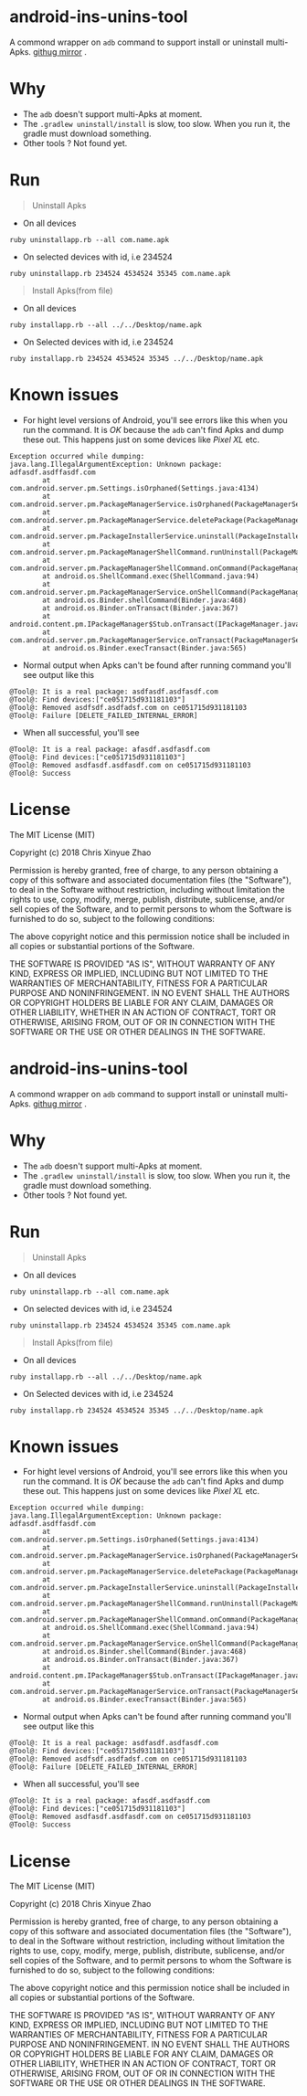 # android-ins-unins-tool

A commond wrapper on ```adb``` command to support install or uninstall multi-Apks. [githug mirror](https://github.com/XinyueZ/android-ins-unins-tool) .

# Why

- The ```adb``` doesn't support multi-Apks at moment.
- The ```.gradlew uninstall/install``` is slow, too slow. When you run it, the gradle must download something.
- Other tools ? Not found yet.

# Run

> Uninstall Apks

- On all devices

```ruby uninstallapp.rb --all com.name.apk```

- On selected devices with id, i.e 234524

```ruby uninstallapp.rb 234524 4534524 35345 com.name.apk```

> Install Apks(from file)

- On all devices

```ruby installapp.rb --all ../../Desktop/name.apk```

- On Selected devices with id, i.e 234524

```ruby installapp.rb 234524 4534524 35345 ../../Desktop/name.apk```



# Known issues

- For hight level versions of Android, you'll see errors like this when you run the command. It is *OK* because the ```adb``` can't find Apks and dump these out. This happens just on some devices like *Pixel XL* etc.

```
Exception occurred while dumping:
java.lang.IllegalArgumentException: Unknown package: adfasdf.asdffasdf.com
        at com.android.server.pm.Settings.isOrphaned(Settings.java:4134)
        at com.android.server.pm.PackageManagerService.isOrphaned(PackageManagerService.java:18150)
        at com.android.server.pm.PackageManagerService.deletePackage(PackageManagerService.java:15567)
        at com.android.server.pm.PackageInstallerService.uninstall(PackageInstallerService.java:888)
        at com.android.server.pm.PackageManagerShellCommand.runUninstall(PackageManagerShellCommand.java:792)
        at com.android.server.pm.PackageManagerShellCommand.onCommand(PackageManagerShellCommand.java:118)
        at android.os.ShellCommand.exec(ShellCommand.java:94)
        at com.android.server.pm.PackageManagerService.onShellCommand(PackageManagerService.java:18408)
        at android.os.Binder.shellCommand(Binder.java:468)
        at android.os.Binder.onTransact(Binder.java:367)
        at android.content.pm.IPackageManager$Stub.onTransact(IPackageManager.java:2387)
        at com.android.server.pm.PackageManagerService.onTransact(PackageManagerService.java:3048)
        at android.os.Binder.execTransact(Binder.java:565)
```

- Normal output when Apks can't be found after  running command you'll see output like this

```
@Tool@: It is a real package: asdfasdf.asdfasdf.com
@Tool@: Find devices:["ce051715d931181103"]
@Tool@: Removed asdfsdf.asdfadsf.com on ce051715d931181103
@Tool@: Failure [DELETE_FAILED_INTERNAL_ERROR]
```

- When all successful, you'll see

```
@Tool@: It is a real package: afasdf.asdfasdf.com
@Tool@: Find devices:["ce051715d931181103"]
@Tool@: Removed asdfasdf.asdfasdf.com on ce051715d931181103
@Tool@: Success
````

# License

The MIT License (MIT)

Copyright (c) 2018 Chris Xinyue Zhao

Permission is hereby granted, free of charge, to any person obtaining a copy
of this software and associated documentation files (the "Software"), to deal
in the Software without restriction, including without limitation the rights
to use, copy, modify, merge, publish, distribute, sublicense, and/or sell
copies of the Software, and to permit persons to whom the Software is
furnished to do so, subject to the following conditions:

The above copyright notice and this permission notice shall be included in all
copies or substantial portions of the Software.

THE SOFTWARE IS PROVIDED "AS IS", WITHOUT WARRANTY OF ANY KIND, EXPRESS OR
IMPLIED, INCLUDING BUT NOT LIMITED TO THE WARRANTIES OF MERCHANTABILITY,
FITNESS FOR A PARTICULAR PURPOSE AND NONINFRINGEMENT. IN NO EVENT SHALL THE
AUTHORS OR COPYRIGHT HOLDERS BE LIABLE FOR ANY CLAIM, DAMAGES OR OTHER
LIABILITY, WHETHER IN AN ACTION OF CONTRACT, TORT OR OTHERWISE, ARISING FROM,
OUT OF OR IN CONNECTION WITH THE SOFTWARE OR THE USE OR OTHER DEALINGS IN THE
SOFTWARE.
# android-ins-unins-tool

A commond wrapper on ```adb``` command to support install or uninstall multi-Apks. [githug mirror](https://github.com/XinyueZ/android-ins-unins-tool) .

# Why

- The ```adb``` doesn't support multi-Apks at moment.
- The ```.gradlew uninstall/install``` is slow, too slow. When you run it, the gradle must download something.
- Other tools ? Not found yet.

# Run

> Uninstall Apks

- On all devices

```ruby uninstallapp.rb --all com.name.apk```

- On selected devices with id, i.e 234524

```ruby uninstallapp.rb 234524 4534524 35345 com.name.apk```

> Install Apks(from file)

- On all devices

```ruby installapp.rb --all ../../Desktop/name.apk```

- On Selected devices with id, i.e 234524

```ruby installapp.rb 234524 4534524 35345 ../../Desktop/name.apk```



# Known issues

- For hight level versions of Android, you'll see errors like this when you run the command. It is *OK* because the ```adb``` can't find Apks and dump these out. This happens just on some devices like *Pixel XL* etc.

```
Exception occurred while dumping:
java.lang.IllegalArgumentException: Unknown package: adfasdf.asdffasdf.com
        at com.android.server.pm.Settings.isOrphaned(Settings.java:4134)
        at com.android.server.pm.PackageManagerService.isOrphaned(PackageManagerService.java:18150)
        at com.android.server.pm.PackageManagerService.deletePackage(PackageManagerService.java:15567)
        at com.android.server.pm.PackageInstallerService.uninstall(PackageInstallerService.java:888)
        at com.android.server.pm.PackageManagerShellCommand.runUninstall(PackageManagerShellCommand.java:792)
        at com.android.server.pm.PackageManagerShellCommand.onCommand(PackageManagerShellCommand.java:118)
        at android.os.ShellCommand.exec(ShellCommand.java:94)
        at com.android.server.pm.PackageManagerService.onShellCommand(PackageManagerService.java:18408)
        at android.os.Binder.shellCommand(Binder.java:468)
        at android.os.Binder.onTransact(Binder.java:367)
        at android.content.pm.IPackageManager$Stub.onTransact(IPackageManager.java:2387)
        at com.android.server.pm.PackageManagerService.onTransact(PackageManagerService.java:3048)
        at android.os.Binder.execTransact(Binder.java:565)
```

- Normal output when Apks can't be found after  running command you'll see output like this

```
@Tool@: It is a real package: asdfasdf.asdfasdf.com
@Tool@: Find devices:["ce051715d931181103"]
@Tool@: Removed asdfsdf.asdfadsf.com on ce051715d931181103
@Tool@: Failure [DELETE_FAILED_INTERNAL_ERROR]
```

- When all successful, you'll see

```
@Tool@: It is a real package: afasdf.asdfasdf.com
@Tool@: Find devices:["ce051715d931181103"]
@Tool@: Removed asdfasdf.asdfasdf.com on ce051715d931181103
@Tool@: Success
````

# License

The MIT License (MIT)

Copyright (c) 2018 Chris Xinyue Zhao

Permission is hereby granted, free of charge, to any person obtaining a copy
of this software and associated documentation files (the "Software"), to deal
in the Software without restriction, including without limitation the rights
to use, copy, modify, merge, publish, distribute, sublicense, and/or sell
copies of the Software, and to permit persons to whom the Software is
furnished to do so, subject to the following conditions:

The above copyright notice and this permission notice shall be included in all
copies or substantial portions of the Software.

THE SOFTWARE IS PROVIDED "AS IS", WITHOUT WARRANTY OF ANY KIND, EXPRESS OR
IMPLIED, INCLUDING BUT NOT LIMITED TO THE WARRANTIES OF MERCHANTABILITY,
FITNESS FOR A PARTICULAR PURPOSE AND NONINFRINGEMENT. IN NO EVENT SHALL THE
AUTHORS OR COPYRIGHT HOLDERS BE LIABLE FOR ANY CLAIM, DAMAGES OR OTHER
LIABILITY, WHETHER IN AN ACTION OF CONTRACT, TORT OR OTHERWISE, ARISING FROM,
OUT OF OR IN CONNECTION WITH THE SOFTWARE OR THE USE OR OTHER DEALINGS IN THE
SOFTWARE.

